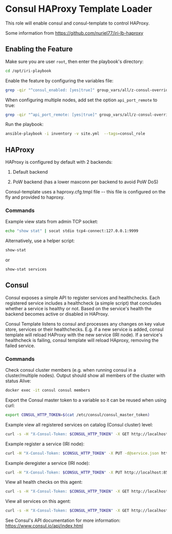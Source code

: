 # Consul HAProxy Template Loader

This role will enable consul and consul-template to control HAProxy.

Some information from https://github.com/nuriel77/iri-lb-haproxy

## Enabling the Feature

Make sure you are user `root`, then enter the playbook's directory:

```sh
cd /opt/iri-playbook
```

Enable the feature by configuring the variables file:

```sh
grep -qir "^consul_enabled: [yes|true]" group_vars/all/z-consul-override.yml || echo "consul_enabled: yes" >> group_vars/all/z-consul-override.yml
```

When configuring multiple nodes, add set the option `api_port_remote` to true:

```sh
grep -qir "^api_port_remote: [yes|true]" group_vars/all/z-consul-override.yml || echo "api_port_remote: yes" >> group_vars/all/z-consul-override.yml
```

Run the playbook:

```sh
ansible-playbook -i inventory -v site.yml  --tags=consul_role
```

## HAProxy

HAProxy is configured by default with 2 backends:

1. Default backend

2. PoW backend (has a lower maxconn per backend to avoid PoW DoS)

Consul-template uses a haproxy.cfg.tmpl file -- this file is configured on the fly and provided to haproxy.

### Commands

Example view stats from admin TCP socket:

```sh
echo "show stat" | socat stdio tcp4-connect:127.0.0.1:9999
```
Alternatively, use a helper script:

```sh
show-stat
```
or
```sh
show-stat services
```

## Consul

Consul exposes a simple API to register services and healthchecks. Each registered service includes a healthcheck (a simple script) that concludes whether a service is healthy or not. Based on the service's health the backend becomes active or disabled in HAProxy.

Consul Template listens to consul and processes any changes on key value store, services or their healthchecks. E.g. if a new service is added, consul template will reload HAProxy with the new service (IRI node). If a service's healthcheck is failing, consul template will reload HAproxy, removing the failed service.

### Commands

Check consul cluster members (e.g. when running consul in a cluster/multiple nodes). Output should show all members of the cluster with status Alive:
```sh
docker exec -it consul consul members
```

Export the Consul master token to a variable so it can be reused when using curl:
```sh
export CONSUL_HTTP_TOKEN=$(cat /etc/consul/consul_master_token)
```

Example view all registered services on catalog (Consul cluster) level:
```sh
curl -s -H "X-Consul-Token: $CONSUL_HTTP_TOKEN" -X GET http://localhost:8500/v1/catalog/services | jq .
```

Example register a service (IRI node):
```sh
curl -H "X-Consul-Token: $CONSUL_HTTP_TOKEN" -X PUT -d@service.json http://localhost:8500/v1/agent/service/register
```

Example deregister a service (IRI node):
```sh
curl -H "X-Consul-Token: $CONSUL_HTTP_TOKEN" -X PUT http://localhost:8500/v1/agent/service/deregister/10.100.0.10:14265
```

View all health checks on this agent:
```sh
curl -s -H "X-Consul-Token: $CONSUL_HTTP_TOKEN" -X GET http://localhost:8500/v1/agent/checks | jq .
```

View all services on this agent:
```sh
curl -s -H "X-Consul-Token: $CONSUL_HTTP_TOKEN" -X GET http://localhost:8500/v1/agent/services | jq .
```

See Consul's API documentation for more information: https://www.consul.io/api/index.html
